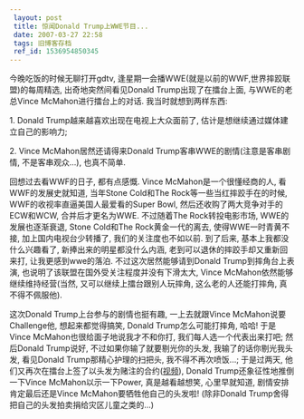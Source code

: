 ```yaml
---
 layout: post
 title: 惊闻Donald Trump上WWE节目...
 date: 2007-03-27 22:58
 tags: 旧博客存档
 ref_id: 1536954850345
---
```

今晚吃饭的时候无聊打开gdtv, 逢星期一会播WWE(就是以前的WWF,世界摔跤联盟)的每周精选, 出奇地突然间看见Donald
Trump出现了在擂台上面, 与WWE的老总Vince McMahon进行擂台上的对话. 我当时就想到两样东西:

1\. Donald Trump越来越喜欢出现在电视上大众面前了, 估计是想继续通过媒体建立自己的影响力;

2\. Vince McMahon居然还请得来Donald Trump客串WWE的剧情(注意是客串剧情, 不是客串观众...), 也真不简单.



回想过去看WWF的日子, 都有点感慨. Vince McMahon是一个很懂经商的人, 看WWF的发展史就知道, 当年Stone Cold和The
Rock等一些当红摔跤手在的时候, WWF的收视率直逼美国人最爱看的Super Bowl, 然后还收购了两大竞争对手的ECW和WCW,
合并后才更名为WWE. 不过随着The Rock转投电影市场, WWE的发展也逐渐衰退, Stone Cold和The Rock黄金一代的离去,
使得WWE一时青黄不接, 加上国内电视台少转播了, 我们的关注度也不如以前. 到了后来, 基本上我都没什么兴趣看了, 新捧出来的明星都没什么内涵,
老到可以退休的摔跤手却又重新回来打, 让我更感到wwe的落泊. 不过这次居然能够请到Donald Trump到摔角台上表演,
也说明了该联盟在国外受关注程度并没有下滑太大, Vince McMahon依然能够继续维持经营(当然, 又可以继续上擂台跟别人玩摔角,
这么老的人还能打摔角, 真不得不佩服他).



这次Donald Trump上台参与的剧情也挺有趣, 一上去就跟Vince McMahon说要Challenge他, 想起来都觉得搞笑, Donald
Trump怎么可能打摔角, 哈哈! 于是Vince McMahon也很给面子地说我才不和你打, 我们每人选一个代表出来打吧; 然后Donald
Trump说好, 不过如果你输了就要剔光你的头发, 我输了的话你剔光我头发, 看见Donald Trump那精心护理的扫把头, 我不得不再次喷饭...;
于是过两天, 他们又再次在擂台上签了以头发为赌注的合约([视频](http://www.ifilm.com/video/2832344?ns=1)),
Donald Trump还象征性地推倒一下Vince McMahon以示一下Power, 真是越看越想笑, 心里早就知道, 剧情安排肯定最后还是Vince
McMahon要牺牲他自己的头发啦! (除非Donald Trump舍得把自己的头发拍卖捐给灾区儿童之类的...)

